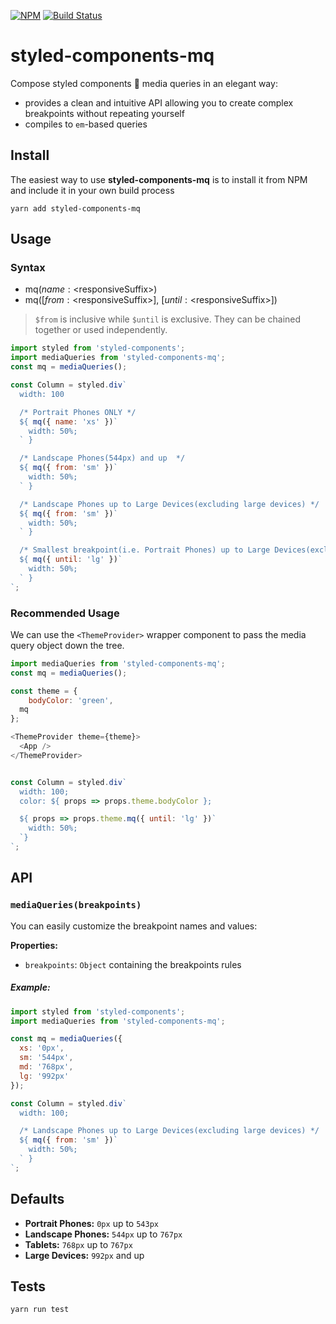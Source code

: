 [![NPM](https://img.shields.io/npm/v/styled-components-mq.svg)](https://www.npmjs.com/package/styled-components-mq)
[![Build Status](https://travis-ci.org/suciuvlad/styled-components-mq.svg?branch=master)](https://travis-ci.org/suciuvlad/styled-components-mq)
# styled-components-mq

Compose styled components 💅  media queries in an elegant way:
- provides a clean and intuitive API allowing you to create complex breakpoints without repeating yourself
- compiles to `em`-based queries

## Install

The easiest way to use **styled-components-mq** is to install it from NPM and include it in your own build process

```yarn add styled-components-mq```

## Usage

### Syntax
* mq($name: <$responsiveSuffix>)
* mq([$from: <$responsiveSuffix>], [$until: <$responsiveSuffix>])

> ```$from``` is inclusive while ```$until``` is exclusive. They can be chained together or used independently.

```js
import styled from 'styled-components';
import mediaQueries from 'styled-components-mq';
const mq = mediaQueries();

const Column = styled.div`
  width: 100

  /* Portrait Phones ONLY */
  ${ mq({ name: 'xs' })`
    width: 50%;
  ` }

  /* Landscape Phones(544px) and up  */
  ${ mq({ from: 'sm' })`
    width: 50%;
  ` }

  /* Landscape Phones up to Large Devices(excluding large devices) */
  ${ mq({ from: 'sm' })`
    width: 50%;
  ` }

  /* Smallest breakpoint(i.e. Portrait Phones) up to Large Devices(excluding large devices) */
  ${ mq({ until: 'lg' })`
    width: 50%;
  ` }
`;
```
### Recommended Usage
We can use the `<ThemeProvider>` wrapper component to pass the media query object down the tree.
```js
import mediaQueries from 'styled-components-mq';
const mq = mediaQueries();

const theme = {
	bodyColor: 'green',
  mq
};

<ThemeProvider theme={theme}>
  <App />
</ThemeProvider>


const Column = styled.div`
  width: 100;
  color: ${ props => props.theme.bodyColor };

  ${ props => props.theme.mq({ until: 'lg' })`
    width: 50%;
  `}
`;
```

## API
### `mediaQueries(breakpoints)`
You can easily customize the breakpoint names and values:

**Properties:**
- `breakpoints`: `Object` containing the breakpoints rules

##### Example:
```js
import styled from 'styled-components';
import mediaQueries from 'styled-components-mq';

const mq = mediaQueries({
  xs: '0px',
  sm: '544px',
  md: '768px',
  lg: '992px'
});

const Column = styled.div`
  width: 100;

  /* Landscape Phones up to Large Devices(excluding large devices) */
  ${ mq({ from: 'sm' })`
    width: 50%;
  ` }
`;
```

## Defaults
* **Portrait Phones:** ```0px``` up to ```543px```
* **Landscape Phones:** ```544px``` up to ```767px```
* **Tablets:** ```768px``` up to ```767px```
* **Large Devices:** ```992px``` and up

## Tests
```yarn run test```